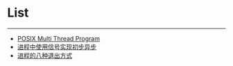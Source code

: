 # List
---
+ [POSIX Multi Thread Program](https://github.com/JIAZM/APUE/blob/master/asynchronous/thread.md)  
+ [进程中使用信号实现初步异步](https://github.com/JIAZM/APUE/blob/master/asynchronous/signal.md)  
+ [进程的八种退出方式](https://github.com/JIAZM/APUE/blob/master/process/processenv/processenv.md)  
